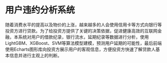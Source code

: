 # 用户违约分析系统
随着消费水平的提高以及物价的上涨，越来越多的人会使用信用卡等方式向银行等投资方进行贷款。为了给投资方提供了关键的决策依据，促进健康高效的互联网金融，本系统对用户的借款纪录，银行流水，延期纪录等数据进行分析，使用LightGBM、XGBoost、SVM等算法模型建模，预测用户延期的可能性，最后前端使用Echarts图形库向投资方展示用户的客观信息，方便投资方快速了解贷款人基本信息并进行主观上的判断。
